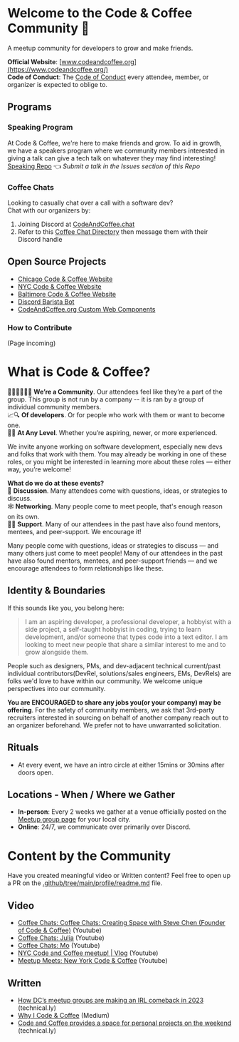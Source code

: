 # Welcome to the Code & Coffee Community 👋
A meetup community for developers to grow and make friends.

**Official Website**: [www.codeandcoffee.org](https://www.codeandcoffee.org/)  
**Code of Conduct**: The [Code of Conduct](https://www.newyorkcodeandcoffee.com/coc.html) every attendee, member, or organizer is expected to oblige to.

## Programs
### Speaking Program
At Code & Coffee, we're here to make friends and grow. To aid in growth, we have a speakers program where we community members interested in giving a talk can give a tech talk on whatever they may find interesting!  
[Speaking Repo](https://github.com/CodeandCoffeeCommunity/speaking) 👈 _Submit a talk in the Issues section of this Repo_   
  
### Coffee Chats  
Looking to casually chat over a call with a software dev?   
Chat with our organizers by:  
1) Joining Discord at [CodeAndCoffee.chat](https:www/codeandcoffee.chat)
2) Refer to this [Coffee Chat Directory](https://docs.google.com/document/d/1McCdzGtPKMlbQOewm6bR-Jb21QkmDb6Im7NvtmVzsuc/edit?usp=sharing) then message them with their Discord handle 
  
## Open Source Projects
- [Chicago Code & Coffee Website](https://github.com/CodeandCoffeeCommunity/chicago_code_and_coffee_website)  
- [NYC Code & Coffee Website](https://github.com/CodeandCoffeeCommunity/nyccodecoffee-website)  
- [Baltimore Code & Coffee Website](https://github.com/BmoreCodeCoffee/bmorecodecoffee.github.io)
- [Discord Barista Bot](https://github.com/CodeandCoffeeCommunity/Barista-bot)  
- [CodeAndCoffee.org Custom Web Components](https://github.com/CodeandCoffeeCommunity/Code-and-Coffee-Website-Service) 
   
### How to Contribute
(Page incoming)

# What is Code & Coffee?  
🧑‍🤝‍🧑🧑‍🤝‍🧑 **We’re a Community**. Our attendees feel like they’re a part of the group. This group is not run by a company -- it is ran by a group of individual community members.  
📈🔍 **Of developers**. Or for people who work with them or want to become one.  
🐣🐓 **At Any Level**. Whether you’re aspiring, newer, or more experienced.  

We invite anyone working on software development, especially new devs and folks that work with them. You may already be working in one of these roles, or you might be interested in learning more about these roles — either way, you’re welcome!

**What do we do at these events?**  
💬 **Discussion**. Many attendees come with questions, ideas, or strategies to discuss.  
🕸️ **Networking**. Many people come to meet people, that's enough reason on its own.  
🫲🏻 **Support**. Many of our attendees in the past have also found mentors, mentees, and peer-support. We encourage it!  

Many people come with questions, ideas or strategies to discuss — and many others just come to meet people! Many of our attendees in the past have also found mentors, mentees, and peer-support friends — and we encourage attendees to form relationships like these.
## Identity & Boundaries
If this sounds like you, you belong here:
>I am an aspiring developer, a professional developer, a hobbyist with a side project, a self-taught hobbyist in coding, trying to learn development, and/or someone that types code into a text editor. I am looking to meet new people that share a similar interest to me and to grow alongside them.

People such as designers, PMs, and dev-adjacent technical current/past individual contributors(DevRel, solutions/sales engineers, EMs, DevRels) are folks we'd love to have within our community. We welcome unique perspectives into our community.

**You are ENCOURAGED to share any jobs you(or your company) may be offering**. For the safety of community members, we ask that 3rd-party recruiters interested in sourcing on behalf of another company reach out to an organizer beforehand. We prefer not to have unwarranted solicitation.
  
## Rituals
- At every event, we have an intro circle at either 15mins or 30mins after doors open.

## Locations - When / Where we Gather
- **In-person**: Every 2 weeks we gather at a venue officially posted on the [Meetup group page](https://codeandcoffee.org/#footer) for your local city. 
- **Online**: 24/7, we communicate over primarily over Discord.  


# Content by the Community
Have you created meaningful video or Written content? Feel free to open up a PR on the [.github/tree/main/profile/readme.md](https://github.com/CodeandCoffeeCommunity/.github/tree/main/profile) file.
## Video
- [Coffee Chats: Coffee Chats: Creating Space with Steve Chen (Founder of Code & Coffee)](https://www.youtube.com/watch?v=Ln89-bTeh4E) (Youtube)
- [Coffee Chats: Julia](https://www.youtube.com/watch?v=E57lwWAsimw) (Youtube)
- [Coffee Chats: Mo](https://www.youtube.com/watch?v=Bqw3_oEB3kM) (Youtube)
- [NYC Code and Coffee meetup! | Vlog](https://www.youtube.com/watch?v=LgfryYetu_k) (Youtube)
- [Meetup Meets: New York Code & Coffee](https://www.youtube.com/watch?v=SOiq4acY_SM) (Youtube)

## Written
- [How DC’s meetup groups are making an IRL comeback in 2023](https://technical.ly/professional-development/dc-meetups-irl-comeback/) (technical.ly)
- [Why I Code & Coffee](https://towardsdatascience.com/why-i-code-coffee-e2237ec709bc) (Medium)
- [Code and Coffee provides a space for personal projects on the weekend](https://technical.ly/software-development/code-coffee-dc/) (technical.ly)
